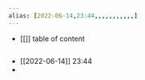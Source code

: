 ```yaml
---
alias: [2022-06-14,23:44,,,,,,,,,,,]
---
```

- [[]]
table of content
```toc
```

- [[2022-06-14]] 23:44
- 